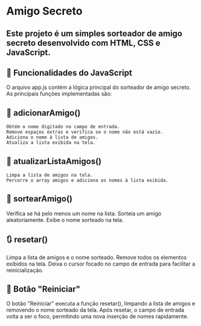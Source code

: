 # Amigo Secreto
## Este projeto é um simples sorteador de amigo secreto desenvolvido com HTML, CSS e JavaScript.

## 📜 Funcionalidades do JavaScript

O arquivo app.js contém a lógica principal do sorteador de amigo secreto. As principais funções implementadas são:

## 📝 adicionarAmigo()

    Obtém o nome digitado no campo de entrada.
    Remove espaços extras e verifica se o nome não está vazio.
    Adiciona o nome à lista de amigos.
    Atualiza a lista exibida na tela.

## 🔄 atualizarListaAmigos()

    Limpa a lista de amigos na tela.
    Percorre o array amigos e adiciona os nomes à lista exibida.

## 🎲 sortearAmigo()

Verifica se há pelo menos um nome na lista.
Sorteia um amigo aleatoriamente.
Exibe o nome sorteado na tela.

## 🔃 resetar()

Limpa a lista de amigos e o nome sorteado.
Remove todos os elementos exibidos na tela.
Deixa o cursor focado no campo de entrada para facilitar a reinicialização.

## 🔘 Botão "Reiniciar"

O botão "Reiniciar" executa a função resetar(), limpando a lista de amigos e removendo o nome sorteado da tela.
Após resetar, o campo de entrada volta a ser o foco, permitindo uma nova inserção de nomes rapidamente.